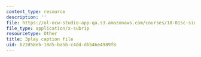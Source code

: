 ```yaml
---
content_type: resource
description: ''
file: https://ol-ocw-studio-app-qa.s3.amazonaws.com/courses/18-01sc-single-variable-calculus-fall-2010/b22d58eb18d5ba5bc4dddbb46e4989f8_JXPe2J069c.srt
file_type: application/x-subrip
resourcetype: Other
title: 3play caption file
uid: b22d58eb-18d5-ba5b-c4dd-dbb46e4989f8
---
```

